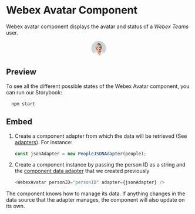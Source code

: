 # Webex Avatar Component

Webex avatar component displays the avatar and status of a _Webex Teams_ user.

<p align="center">
  <img src="./WebexAvatar.png" alt="Default Webex Avatar" />
</p>

## Preview

To see all the different possible states of the Webex Avatar component, you can run our Storybook:

```shell
  npm start
```

## Embed

1. Create a component adapter from which the data will be retrieved (See [adapters](../../adapters)). For instance:

   ```js
   const jsonAdapter = new PeopleJSONAdapter(people);
   ```

2. Create a component instance by passing the person ID as a string and the [component data adapter](../../adapters/PeopleAdapter.js) that we created previously

   ```js
   <WebexAvatar personID="personID" adapter={jsonAdapter} />
   ```

The component knows how to manage its data. If anything changes in the data source that the adapter manages, the component will also update on its own.
